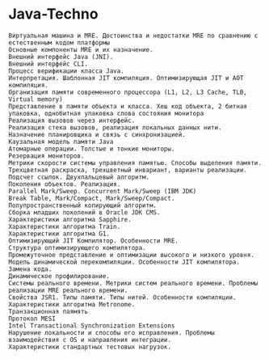 # Java-Techno



    Виртуальная машина и MRE. Достоинства и недостатки MRE по сравнению с естественным кодом платформы
    Основные компоненты MRE и их назначение.
    Внешний интерфейс Java (JNI).
    Внешний интерфейс CLI.
    Процесс верификации класса Java.
    Интерпретация. Шаблонная JIT компиляция. Оптимизирующая JIT и AOT компиляция.
    Организация памяти современного процессора (L1, L2, L3 Cache, TLB, Virtual memory)
    Представление в памяти объекта и класса. Хеш код объекта, 2 битная упаковка, однобитная упаковка слова состояния монитора
    Реализация вызовов через интерфейс.
    Реализация стека вызовов, реализация локальных данных нити.
    Назначение планировщика и связь с синхронизацией.
    Каузальная модель памяти Java
    Атомарные операции. Толстые и тонкие мониторы.
    Резервация мониторов.
    Метрики скорости системы управления памятью. Способы выделения памяти.
    Трехцветная раскраска, трехцветный инвариант, варианты реализации.
    Подсчет ссылок. Двухпальцевый алгоритм.
    Поколения объектов. Реализация.
    Parallel Mark/Sweep. Concurrent Mark/Sweep (IBM JDK)
    Break Table, Mark/Compact, Mark/Sweep/Compact.
    Полупространственный копирующий алгоритм.
    Сборка младших поколений в Oracle JDK CMS.
    Характеристики алгоритма Sapphire.
    Характеристики алгоритма Train.
    Характеристики алгоритма G1.
    Оптимизирующий JIT Компилятор. Особенности MRE.
    Структура оптимизирующего компилятора.
    Промежуточное представление и оптимизации высокого и низкого уровня.
    Модель динамической перекомпиляции. Особенности JIT компилятора. Замена кода.
    Динамическое профилирование.
    Системы реального времени. Метрики систем реального времени. Проблемы реализации MRE реального времени.
    Свойства JSR1. Типы памяти. Типы нитей. Особенности компиляции.
    Характеристики алгоритма Metronome.
    Транзакционная паямять
    Протокол MESI
    Intel Transactional Synchronization Extensions
    Нарушение локальности и способы его исправления. Проблемы взаимодействия с OS и направления интеграции.
    Характеристики стандартных тестовых нагрузок.



